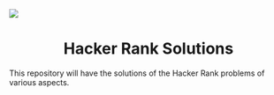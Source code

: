 <img src="https://github.com/Maheshkrishna/HackerRankSolutions/blob/master/images/HackerRank.png" align="center"/> 
<h1 align="center"> Hacker Rank Solutions </h1>
This repository will have the solutions of the Hacker Rank problems of various aspects.
